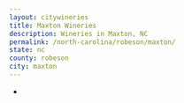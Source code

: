 ```yaml
---
layout: citywineries
title: Maxton Wineries
description: Wineries in Maxton, NC
permalink: /north-carolina/robeson/maxton/
state: nc
county: robeson
city: maxton
---
```

-
